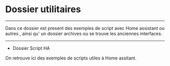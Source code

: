# Dossier utilitaires
******************************
Dans ce dossier est present des exemples de script avec Home assistant ou autres , ainsi qu' un dossier archives ou se trouve les anciennes interfaces.
******************************
* Dossier Script HA

On retrouve ici des exemples de scripts utiles à Home assitant.

